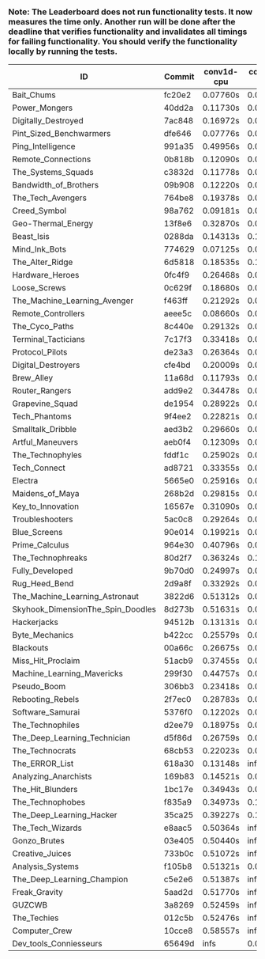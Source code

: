 ### Note: The Leaderboard does not run functionality tests. It now measures the time only. Another run will be done after the deadline that verifies functionality and invalidates all timings for failing functionality. You should verify the functionality locally by running the tests.

|ID|Commit|conv1d-cpu|conv1d-gpu|DWSPConv2D-gpu|gemm-gpu|avg|
|-|-|-|-|-|-|-|
|Bait_Chums|fc20e2|0.07760s|0.05235s|3.04005s|2.04050s|1.30262s|
|Power_Mongers|40dd2a|0.11730s|0.04774s|3.14123s|1.90596s|1.30306s|
|Digitally_Destroyed|7ac848|0.16972s|0.06591s|3.05908s|1.94263s|1.30934s|
|Pint_Sized_Benchwarmers|dfe646|0.07776s|0.07550s|3.39887s|1.92422s|1.36909s|
|Ping_Intelligence|991a35|0.49956s|0.06023s|3.05070s|1.95170s|1.39055s|
|Remote_Connections|0b818b|0.12090s|0.04841s|3.35625s|2.06047s|1.39651s|
|The_Systems_Squads|c3832d|0.11778s|0.05107s|3.35557s|2.06494s|1.39734s|
|Bandwidth_of_Brothers|09b908|0.12220s|0.07190s|3.32764s|2.07892s|1.40017s|
|The_Tech_Avengers|764be8|0.19378s|0.06356s|3.32852s|2.01638s|1.40056s|
|Creed_Symbol|98a762|0.09181s|0.04766s|3.37373s|2.09269s|1.40147s|
|Geo-Thermal_Energy|13f8e6|0.32870s|0.07380s|3.28821s|1.92138s|1.40302s|
|Beast_Isis|0288da|0.14313s|0.10982s|3.39820s|2.00180s|1.41324s|
|Mind_Ink_Bots|774629|0.07125s|0.06827s|3.41196s|2.10880s|1.41507s|
|The_Alter_Ridge|6d5818|0.18535s|0.10260s|3.34050s|2.05965s|1.42202s|
|Hardware_Heroes|0fc4f9|0.26468s|0.07278s|3.32644s|2.10101s|1.44123s|
|Loose_Screws|0c629f|0.18680s|0.08616s|3.40862s|2.10681s|1.44710s|
|The_Machine_Learning_Avenger|f463ff|0.21292s|0.07041s|3.34213s|2.17123s|1.44917s|
|Remote_Controllers|aeee5c|0.08660s|0.04904s|3.57593s|2.08731s|1.44972s|
|The_Cyco_Paths|8c440e|0.29132s|0.07974s|3.35702s|2.07214s|1.45005s|
|Terminal_Tacticians|7c17f3|0.33418s|0.06872s|3.31325s|2.10099s|1.45429s|
|Protocol_Pilots|de23a3|0.26364s|0.07301s|3.37584s|2.10642s|1.45473s|
|Digital_Destroyers|cfe4bd|0.20009s|0.06862s|3.35289s|2.23555s|1.46429s|
|Brew_Alley|11a68d|0.11793s|0.04838s|3.46657s|2.22830s|1.46529s|
|Router_Rangers|add9e2|0.34478s|0.07314s|3.34083s|2.10679s|1.46638s|
|Grapevine_Squad|de1954|0.28922s|0.08180s|3.43351s|2.06636s|1.46772s|
|Tech_Phantoms|9f4ee2|0.22821s|0.09317s|3.35553s|2.22904s|1.47649s|
|Smalltalk_Dribble|aed3b2|0.29660s|0.06998s|3.35827s|2.19653s|1.48034s|
|Artful_Maneuvers|aeb0f4|0.12309s|0.07792s|3.47108s|2.26047s|1.48314s|
|The_Technophyles|fddf1c|0.25902s|0.04559s|3.48303s|2.14663s|1.48357s|
|Tech_Connect|ad8721|0.33355s|0.07270s|3.31645s|2.23762s|1.49008s|
|Electra|5665e0|0.25916s|0.06864s|3.37492s|2.25796s|1.49017s|
|Maidens_of_Maya|268b2d|0.29815s|0.06923s|3.31543s|2.29492s|1.49443s|
|Key_to_Innovation|16567e|0.31090s|0.04902s|3.42836s|2.20357s|1.49796s|
|Troubleshooters|5ac0c8|0.29264s|0.07357s|3.47935s|2.14650s|1.49801s|
|Blue_Screens|90e014|0.19921s|0.06668s|3.42747s|2.29930s|1.49816s|
|Prime_Calculus|964e30|0.40796s|0.07164s|3.24122s|2.27489s|1.49893s|
|The_Technophreaks|80d2f7|0.36324s|0.14618s|3.39927s|2.13280s|1.51037s|
|Fully_Developed|9b70d0|0.24997s|0.06845s|3.35466s|2.38671s|1.51495s|
|Rug_Heed_Bend|2d9a8f|0.33292s|0.04660s|3.38851s|2.40589s|1.54348s|
|The_Machine_Learning_Astronaut|3822d6|0.51312s|0.07859s|3.38747s|2.21949s|1.54967s|
|Skyhook_DimensionThe_Spin_Doodles|8d273b|0.51631s|0.06645s|3.21978s|2.44585s|1.56210s|
|Hackerjacks|94512b|0.13131s|0.07768s|3.57697s|2.46352s|1.56237s|
|Byte_Mechanics|b422cc|0.25579s|0.06777s|3.43815s|2.49179s|1.56338s|
|Blackouts|00a66c|0.26675s|0.07057s|3.45717s|2.48338s|1.56947s|
|Miss_Hit_Proclaim|51acb9|0.37455s|0.07370s|3.78242s|2.13742s|1.59202s|
|Machine_Learning_Mavericks|299f30|0.44757s|0.07734s|3.41293s|2.43476s|1.59315s|
|Pseudo_Boom|306bb3|0.23418s|0.04767s|3.71512s|2.41497s|1.60298s|
|Rebooting_Rebels|2f7ec0|0.28783s|0.08238s|3.77205s|2.29757s|1.60996s|
|Software_Samurai|5376f0|0.12202s|0.04979s|3.40378s|2.88041s|1.61400s|
|The_Technophiles|d2ee79|0.18975s|0.04937s|3.35790s|3.08904s|1.67152s|
|The_Deep_Learning_Technician|d5f86d|0.26759s|0.07124s|3.39527s|4.77760s|2.12792s|
|The_Technocrats|68cb53|0.22023s|0.09034s|3.49272s|6.00612s|2.45235s|
|The_ERROR_List|618a30|0.13148s|infs|3.64418s|5.07376s|infs|
|Analyzing_Anarchists|169b83|0.14521s|0.07343s|infs|4.97523s|infs|
|The_Hit_Blunders|1bc17e|0.34943s|0.06624s|infs|2.17453s|infs|
|The_Technophobes|f835a9|0.34973s|0.18983s|infs|2.12046s|infs|
|The_Deep_Learning_Hacker|35ca25|0.39227s|0.13605s|infs|2.93089s|infs|
|The_Tech_Wizards|e8aac5|0.50364s|infs|infs|4.74269s|infs|
|Gonzo_Brutes|03e405|0.50440s|infs|infs|4.82408s|infs|
|Creative_Juices|733b0c|0.51072s|infs|infs|4.72760s|infs|
|Analysis_Systems|f105b8|0.51321s|0.04847s|infs|infs|infs|
|The_Deep_Learning_Champion|c5e2e6|0.51387s|infs|infs|4.79241s|infs|
|Freak_Gravity|5aad2d|0.51770s|infs|infs|4.76031s|infs|
|GUZCWB|3a8269|0.52459s|infs|infs|4.78358s|infs|
|The_Techies|012c5b|0.52476s|infs|infs|4.77113s|infs|
|Computer_Crew|10cce8|0.58557s|infs|infs|5.04793s|infs|
|Dev_tools_Conniesseurs|65649d|infs|0.04893s|infs|4.77279s|infs|
